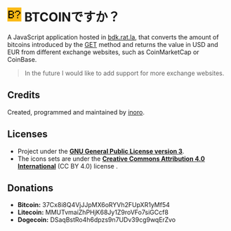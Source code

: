 # ![](./public/img/logo1-32.png) BTCOINですか？

A JavaScript application hosted in [bdk.rat.la](http://bdk.rat.la/index.html), that converts the amount of bitcoins introduced by the [GET](http://bdk.rat.la/index.html?btc=5.0) method and returns the value in USD and EUR from different exchange websites, such as CoinMarketCap or CoinBase.

> In the future I would like to add support for more exchange websites.

## Credits

Created, programmed and maintained by [inoro](https://github.com/boot1110001).

## Licenses

- Project under the __[GNU General Public License version 3](https://www.gnu.org/licenses/gpl.txt)__.
- The icons sets are under the __[Creative Commons Attribution 4.0 International](https://creativecommons.org/licenses/by/4.0/)__ (CC BY 4.0) license .

## Donations

- __Bitcoin:__ 37Cx8i8Q4VjJJpMX6oRYVh2FUpXR1yMf54
- __Litecoin:__ MMUTvmaiZhPHjK68Jy1Z9roVFo7siGCcf8
- __Dogecoin:__ DSaqBstRo4h6dpzs9n7UDv39cg9wqErZvo
